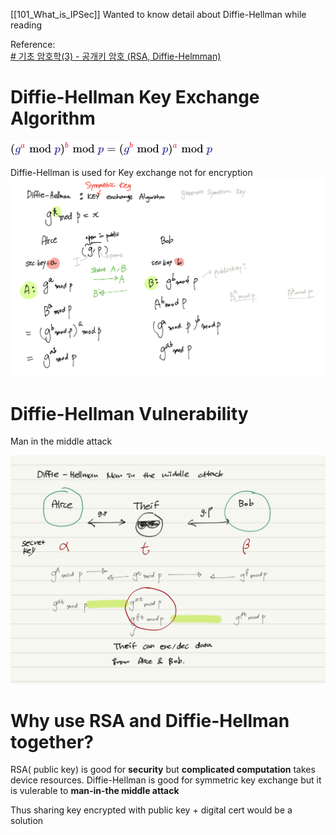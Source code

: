 [[101_What_is_IPSec]] Wanted to know detail about Diffie-Hellman while reading

Reference:  
[# 기초 암호학(3) - 공개키 암호 (RSA, Diffie-Helmman)](https://developer-mac.tistory.com/76#:~:text=Diffie%2DHellman%EC%9D%80%20RSA%EC%B2%98%EB%9F%BC,DH%20%ED%94%84%EB%A1%9C%ED%86%A0%EC%BD%9C%EC%9D%B4%EB%9D%BC%EA%B3%A0%20%EB%B6%80%EB%A5%B8%EB%8B%A4)


# Diffie-Hellman Key Exchange Algorithm

![](106a1_z3_Theorem.png)

Diffie-Hellman is used for Key exchange not for encryption 
![](106a1_z2_DH_key.png)

# Diffie-Hellman Vulnerability 
Man in the middle attack 

![](106a1_z_DH_MIMattach.png)



# Why use RSA and Diffie-Hellman together?

RSA( public key) is good for **security**  but **complicated computation** takes device resources. 
Diffie-Hellman is good for symmetric key exchange but it is vulerable to **man-in-the middle attack**

Thus sharing key encrypted with public key + digital cert would be a solution 
